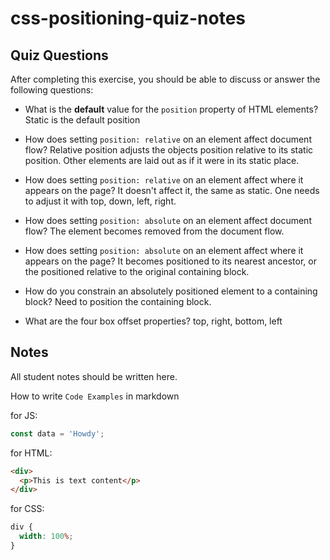 # css-positioning-quiz-notes

## Quiz Questions

After completing this exercise, you should be able to discuss or answer the following questions:

- What is the **default** value for the `position` property of HTML elements?
  Static is the default position

- How does setting `position: relative` on an element affect document flow?
  Relative position adjusts the objects position relative to its static position. Other elements are laid out as if it were in its static place.

- How does setting `position: relative` on an element affect where it appears on the page?
  It doesn't affect it, the same as static. One needs to adjust it with top, down, left, right.

- How does setting `position: absolute` on an element affect document flow?
  The element becomes removed from the document flow.

- How does setting `position: absolute` on an element affect where it appears on the page?
  It becomes positioned to its nearest ancestor, or the positioned relative to the original containing block.

- How do you constrain an absolutely positioned element to a containing block?
  Need to position the containing block.

- What are the four box offset properties?
  top, right, bottom, left

## Notes

All student notes should be written here.

How to write `Code Examples` in markdown

for JS:

```javascript
const data = 'Howdy';
```

for HTML:

```html
<div>
  <p>This is text content</p>
</div>
```

for CSS:

```css
div {
  width: 100%;
}
```
